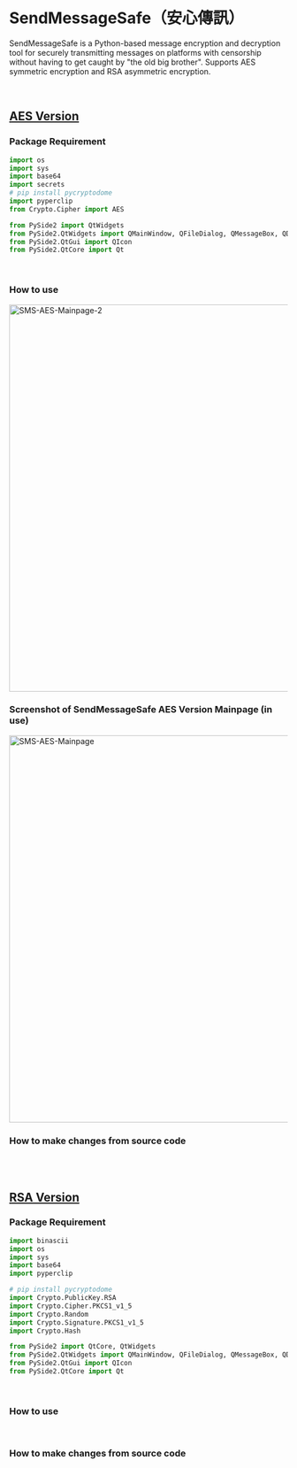 # SendMessageSafe（安心傳訊）
SendMessageSafe is a Python-based message encryption and decryption tool for securely transmitting messages on platforms with censorship without having to get caught by "the old big brother". Supports AES symmetric encryption and RSA asymmetric encryption.

<br>

## [AES Version](https://github.com/marc0cheung/SendMessageSafe/tree/main/AES)

### Package Requirement
```python
import os
import sys
import base64
import secrets
# pip install pycryptodome
import pyperclip
from Crypto.Cipher import AES

from PySide2 import QtWidgets
from PySide2.QtWidgets import QMainWindow, QFileDialog, QMessageBox, QDialog
from PySide2.QtGui import QIcon
from PySide2.QtCore import Qt
```

<br>

### How to use

<img src="/Users/marcocheung/GitHub/SendMessageSafe/README.assets/SMS-AES-Mainpage-2.png" alt="SMS-AES-Mainpage-2" width="700px">

### Screenshot of SendMessageSafe AES Version Mainpage (in use)

<img src="/Users/marcocheung/GitHub/SendMessageSafe/README.assets/SMS-AES-Mainpage.png" alt="SMS-AES-Mainpage" width="700px">

<br>

### How to make changes from source code

<br><br>

## [RSA Version](https://github.com/marc0cheung/SendMessageSafe/tree/main/RSA)

### Package Requirement
```python
import binascii
import os
import sys
import base64
import pyperclip

# pip install pycryptodome
import Crypto.PublicKey.RSA
import Crypto.Cipher.PKCS1_v1_5
import Crypto.Random
import Crypto.Signature.PKCS1_v1_5
import Crypto.Hash

from PySide2 import QtCore, QtWidgets
from PySide2.QtWidgets import QMainWindow, QFileDialog, QMessageBox, QDialog
from PySide2.QtGui import QIcon
from PySide2.QtCore import Qt
```

<br>

### How to use



<br>

### How to make changes from source code

<br>
<br>
